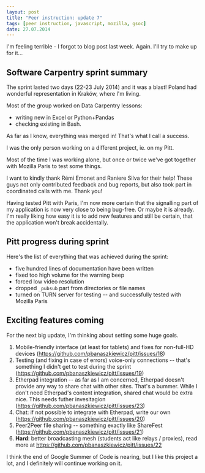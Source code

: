 ```yaml
---
layout: post
title: "Peer instruction: update 7"
tags: [peer instruction, javascript, mozilla, gsoc]
date: 27.07.2014
---
```


I'm feeling terrible - I forgot to blog post last week. Again. I'll try
to make up for it...

Software Carpentry sprint summary
---------------------------------

The sprint lasted two days (22-23 July 2014) and it was a blast! Poland
had wonderful representation in Kraków, where I'm living.

Most of the group worked on Data Carpentry lessons:

* writing new in Excel or Python+Pandas
* checking existing in Bash.

As far as I know, everything was merged in! That's what I call a
success.

I was the only person working on a different project, ie. on my Pitt.

Most of the time I was working alone, but once or twice we've got
together with Mozilla Paris to test some things.

I want to kindly thank Rémi Emonet and Raniere Silva for their help!
These guys not only contributed feedback and bug reports, but also took
part in coordinated calls with me. Thank you!

Having tested Pitt with Paris, I'm now more certain that the signalling
part of my application is now very close to being bug-free. Or maybe it
is already. I'm really liking how easy it is to add new features and
still be certain, that the application won't break accidentally.

Pitt progress during sprint
---------------------------

Here's the list of everything that was achieved during the sprint:

* five hundred lines of documentation have been written
* fixed too high volume for the warning beep
* forced low video resolution
* dropped `_pubsub` part from directories or file names
* turned on TURN server for testing -- and successfully tested with
  Mozilla Paris

Exciting features coming
------------------------

For the next big update, I'm thinking about setting some huge goals.

1.  Mobile-friendly interface (at least for tablets) and fixes for
    non-full-HD devices
    (<https://github.com/pbanaszkiewicz/pitt/issues/18>)
2.  Testing (and fixing in case of errors) voice-only connections --
    that's something I didn't get to test during the sprint
    (<https://github.com/pbanaszkiewicz/pitt/issues/19>)
3.  Etherpad integration -- as far as I am concerned, Etherpad doesn't
    provide any way to share chat with other sites. That's a bummer.
    While I don't need Etherpad's content integration, shared chat would
    be extra nice. This needs futher invesitagion
    (<https://github.com/pbanaszkiewicz/pitt/issues/23>)
4.  Chat: if not possible to integrate with Etherpad, write our own
    (<https://github.com/pbanaszkiewicz/pitt/issues/20>)
5.  Peer2Peer file sharing -- something exactly like ShareFest
    (<https://github.com/pbanaszkiewicz/pitt/issues/21>)
6.  **Hard**: better broadcasting mesh (students act like relays /
    proxies), read more at
    <https://github.com/pbanaszkiewicz/pitt/issues/22>

I think the end of Google Summer of Code is nearing, but I like this
project a lot, and I definitely will continue working on it.
